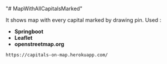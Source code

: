 "# MapWithAllCapitalsMarked" 

It shows map with every capital marked by drawing pin.
Used : 
* **Springboot**
* **Leaflet**
* **openstreetmap.org**

```
https://capitals-on-map.herokuapp.com/
```
